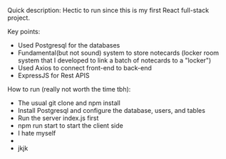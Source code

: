 Quick description: Hectic to run since this is my first React full-stack project. 

Key points:
- Used Postgresql for the databases
- Fundamental(but not sound) system to store notecards (locker room system that I developed to link a batch of notecards to a "locker")
- Used Axios to connect front-end to back-end
- ExpressJS for Rest APIS

How to run (really not worth the time tbh): 
- The usual git clone and npm install
- Install Postgresql and configure the database, users, and tables
- Run the server index.js first
- npm run start to start the client side
- I hate myself
-
- jkjk
